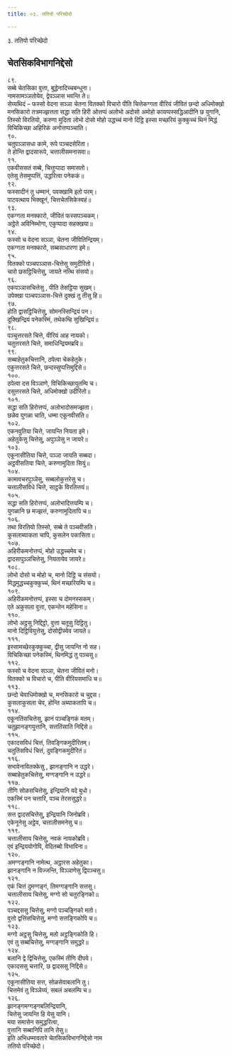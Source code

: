```yaml
---
title: ०३. ततियो परिच्छेदो

---
```

३. ततियो परिच्छेदो  


## चेतसिकविभागनिद्देसो

८९.  
सब्बे चेतसिका वुत्ता, बुद्धेनादिच्चबन्धुना।  
नामसामञ्ञतोयेव, द्वेपञ्ञास भवन्ति ते॥  
सेय्यथिदं – फस्सो वेदना सञ्ञा चेतना वितक्को विचारो पीति चित्तेकग्गता वीरियं जीवितं छन्दो अधिमोक्खो मनसिकारो तत्रमज्झत्तता सद्धा सति हिरी ओत्तप्पं अलोभो अदोसो अमोहो कायप्पस्सद्धिआदीनि छ युगानि, तिस्सो विरतियो, करुणा मुदिता लोभो दोसो मोहो उद्धच्चं मानो दिट्ठि इस्सा मच्छरियं कुक्कुच्चं थिनं मिद्धं विचिकिच्छा अहिरिकं अनोत्तप्पञ्चाति।  
९०.  
चतुपञ्ञासधा कामे, रूपे पञ्चदसेरिता।  
ते होन्ति द्वादसारूपे, चत्तालीसमनासवा॥  
९१.  
एकवीससतं सब्बे, चित्तुप्पादा समासतो।  
एतेसु तेसमुप्पत्तिं, उद्धरित्वा पनेककं॥  
९२.  
फस्सादीनं तु धम्मानं, पवक्खामि इतो परम्।  
पाटवत्थाय भिक्खूनं, चित्तचेतसिकेस्वहं॥  
९३.  
एकग्गता मनक्कारो, जीवितं फस्सपञ्चकम्।  
अट्ठेते अविनिब्भोगा, एकुप्पादा सहक्खया॥  
९४.  
फस्सो च वेदना सञ्ञा, चेतना जीवितिन्द्रियम्।  
एकग्गता मनक्कारो, सब्बसाधारणा इमे॥  
९५.  
वितक्को पञ्चपञ्ञास-चित्तेसु समुदीरितो।  
चारो छसट्ठिचित्तेसु, जायते नत्थि संसयो॥  
९६.  
एकपञ्ञासचित्तेसु , पीति तेसट्ठिया सुखम्।  
उपेक्खा पञ्चपञ्ञास-चित्ते दुक्खं तु तीसु हि॥  
९७.  
होति द्वासट्ठिचित्तेसु, सोमनस्सिन्द्रियं पन।  
दुक्खिन्द्रियं पनेकस्मिं, तथेकम्हि सुखिन्द्रियं॥  
९८.  
पञ्चुत्तरसते चित्ते, वीरियं आह नायको।  
चतुत्तरसते चित्ते, समाधिन्द्रियमब्रवि॥  
९९.  
सब्बाहेतुकचित्तानि, ठपेत्वा चेकहेतुके।  
एकुत्तरसते चित्ते, छन्दस्सुप्पत्तिमुद्दिसे॥  
१००.  
ठपेत्वा दस विञ्ञाणे, विचिकिच्छायुतम्पि च।  
दसुत्तरसते चित्ते, अधिमोक्खो उदीरितो॥  
१०१.  
सद्धा सति हिरोत्तप्पं, अलोभादोसमज्झता।  
छळेव युगळा चाति, धम्मा एकूनवीसति॥  
१०२.  
एकनवुतिया चित्ते, जायन्ति नियता इमे।  
अहेतुकेसु चित्तेसु, अपुञ्ञेसु न जायरे॥  
१०३.  
एकूनासीतिया चित्ते, पञ्ञा जायति सब्बदा।  
अट्ठवीसतिया चित्ते, करुणामुदिता सियुं॥  
१०४.  
कामावचरपुञ्ञेसु, सब्बलोकुत्तरेसु च।  
चत्तालीसविधे चित्ते, साट्ठके विरतित्तयं॥  
१०५.  
सद्धा सति हिरोत्तप्पं, अलोभादित्तयम्पि च।  
युगळानि छ मज्झत्तं, करुणामुदितापि च॥  
१०६.  
तथा विरतियो तिस्सो, सब्बे ते पञ्चवीसति।  
कुसलाब्याकता चापि, कुसलेन पकासिता॥  
१०७.  
अहिरीकमनोत्तप्पं, मोहो उद्धच्चमेव च।  
द्वादसापुञ्ञचित्तेसु, नियतायेव जायरे॥  
१०८.  
लोभो दोसो च मोहो च, मानो दिट्ठि च संसयो।  
मिद्धमुद्धच्चकुक्कुच्चं, थिनं मच्छरियम्पि च॥  
१०९.  
अहिरीकमनोत्तप्पं, इस्सा च दोमनस्सकम्।  
एते अकुसला वुत्ता, एकन्तेन महेसिना॥  
११०.  
लोभो अट्ठसु निद्दिट्ठो, वुत्ता चतूसु दिट्ठितु।  
मानो दिट्ठिवियुत्तेसु, दोसोद्वीस्वेव जायते॥  
१११.  
इस्सामच्छेरकुक्कुच्चा, द्वीसु जायन्ति नो सह।  
विचिकिच्छा पनेकस्मिं, थिनमिद्धं तु पञ्चसु॥  
११२.  
फस्सो च वेदना सञ्ञा, चेतना जीवितं मनो।  
वितक्को च विचारो च, पीति वीरियसमाधि च॥  
११३.  
छन्दो चेवाधिमोक्खो च, मनसिकारो च चुद्दस।  
कुसलाकुसला चेव, होन्ति अब्याकतापि च॥  
११४.  
एकूनतिंसचित्तेसु, झानं पञ्चङ्गिकं मतम्।  
चतुझानङ्गयुत्तानि, सत्ततिंसाति निद्दिसे॥  
११५.  
एकादसविधं चित्तं, तिवङ्गिकमुदीरितम्।  
चतुतिंसविधं चित्तं, दुवङ्गिकमुदीरितं॥  
११६.  
सभावेनावितक्केसु , झानङ्गानि न उद्धरे।  
सब्बाहेतुकचित्तेसु, मग्गङ्गानि न उद्धरे॥  
११७.  
तीणि सोळसचित्तेसु, इन्द्रियानि वदे बुधो।  
एकस्मिं पन चत्तारि, पञ्च तेरससुद्धरे॥  
११८.  
सत्त द्वादसचित्तेसु, इन्द्रियानि जिनोब्रवि।  
एकेनूनेसु अट्ठेव, चत्तालीसमनेसु च॥  
११९.  
चत्तालीसाय चित्तेसु, नवकं नायकोब्रवि।  
एवं इन्द्रिययोगोपि, वेदितब्बो विभाविना॥  
१२०.  
अमग्गङ्गानि नामेत्थ, अट्ठारस अहेतुका।  
झानङ्गानि न विज्जन्ति, विञ्ञाणेसु द्विपञ्चसु॥  
१२१.  
एकं चित्तं दुमग्गङ्गं, तिमग्गङ्गानि सत्तसु।  
चत्तालीसाय चित्तेसु, मग्गो सो चतुरङ्गिको॥  
१२२.  
पञ्चद्दससु चित्तेसु, मग्गो पञ्चङ्गिको मतो।  
वुत्तो द्वत्तिंसचित्तेसु, मग्गो सत्तङ्गिकोपि च॥  
१२३.  
मग्गो अट्ठसु चित्तेसु, मतो अट्ठङ्गिकोति हि।  
एवं तु सब्बचित्तेसु, मग्गङ्गानि समुद्धरे॥  
१२४.  
बलानि द्वे द्विचित्तेसु, एकस्मिं तीणि दीपये।  
एकादससु चत्तारि, छ द्वादससु निद्दिसे॥  
१२५.  
एकूनासीतिया सत्त, सोळसेवाबलानि तु।  
चित्तमेवं तु विञ्ञेय्यं, सबलं अबलम्पि च॥  
१२६.  
झानङ्गमग्गङ्गबलिन्द्रियानि,  
चित्तेसु जायन्ति हि येसु यानि।  
मया समासेन समुद्धरित्वा,  
वुत्तानि सब्बानिपि तानि तेसु॥  
इति अभिधम्मावतारे चेतसिकविभागनिद्देसो नाम  
ततियो परिच्छेदो।  
